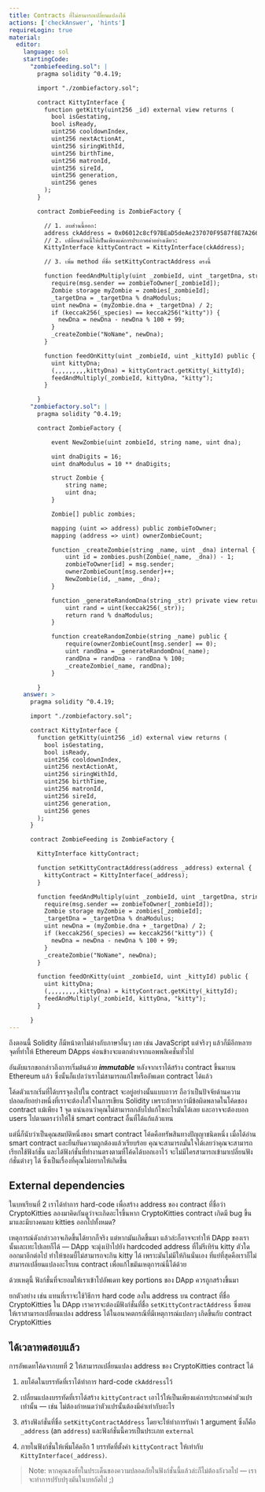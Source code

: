 ```yaml
---
title: Contracts ที่ไม่สามารถเปลี่ยนแปลงได้
actions: ['checkAnswer', 'hints']
requireLogin: true
material:
  editor:
    language: sol
    startingCode:
      "zombiefeeding.sol": |
        pragma solidity ^0.4.19;

        import "./zombiefactory.sol";

        contract KittyInterface {
          function getKitty(uint256 _id) external view returns (
            bool isGestating,
            bool isReady,
            uint256 cooldownIndex,
            uint256 nextActionAt,
            uint256 siringWithId,
            uint256 birthTime,
            uint256 matronId,
            uint256 sireId,
            uint256 generation,
            uint256 genes
          );
        }

        contract ZombieFeeding is ZombieFactory {

          // 1. ลบส่วนนี้ออก:
          address ckAddress = 0x06012c8cf97BEaD5deAe237070F9587f8E7A266d;
          // 2. เปลี่ยนส่วนนี้ให้เป็นเพียงแค่การประกาศค่าอย่างเดียว:
          KittyInterface kittyContract = KittyInterface(ckAddress);

          // 3. เพิ่ม method ที่ชื่อ setKittyContractAddress ตรงนี้

          function feedAndMultiply(uint _zombieId, uint _targetDna, string _species) public {
            require(msg.sender == zombieToOwner[_zombieId]);
            Zombie storage myZombie = zombies[_zombieId];
            _targetDna = _targetDna % dnaModulus;
            uint newDna = (myZombie.dna + _targetDna) / 2;
            if (keccak256(_species) == keccak256("kitty")) {
              newDna = newDna - newDna % 100 + 99;
            }
            _createZombie("NoName", newDna);
          }

          function feedOnKitty(uint _zombieId, uint _kittyId) public {
            uint kittyDna;
            (,,,,,,,,,kittyDna) = kittyContract.getKitty(_kittyId);
            feedAndMultiply(_zombieId, kittyDna, "kitty");
          }

        }
      "zombiefactory.sol": |
        pragma solidity ^0.4.19;

        contract ZombieFactory {

            event NewZombie(uint zombieId, string name, uint dna);

            uint dnaDigits = 16;
            uint dnaModulus = 10 ** dnaDigits;

            struct Zombie {
                string name;
                uint dna;
            }

            Zombie[] public zombies;

            mapping (uint => address) public zombieToOwner;
            mapping (address => uint) ownerZombieCount;

            function _createZombie(string _name, uint _dna) internal {
                uint id = zombies.push(Zombie(_name, _dna)) - 1;
                zombieToOwner[id] = msg.sender;
                ownerZombieCount[msg.sender]++;
                NewZombie(id, _name, _dna);
            }

            function _generateRandomDna(string _str) private view returns (uint) {
                uint rand = uint(keccak256(_str));
                return rand % dnaModulus;
            }

            function createRandomZombie(string _name) public {
                require(ownerZombieCount[msg.sender] == 0);
                uint randDna = _generateRandomDna(_name);
                randDna = randDna - randDna % 100;
                _createZombie(_name, randDna);
            }

        }
    answer: >
      pragma solidity ^0.4.19;

      import "./zombiefactory.sol";

      contract KittyInterface {
        function getKitty(uint256 _id) external view returns (
          bool isGestating,
          bool isReady,
          uint256 cooldownIndex,
          uint256 nextActionAt,
          uint256 siringWithId,
          uint256 birthTime,
          uint256 matronId,
          uint256 sireId,
          uint256 generation,
          uint256 genes
        );
      }

      contract ZombieFeeding is ZombieFactory {

        KittyInterface kittyContract;

        function setKittyContractAddress(address _address) external {
          kittyContract = KittyInterface(_address);
        }

        function feedAndMultiply(uint _zombieId, uint _targetDna, string _species) public {
          require(msg.sender == zombieToOwner[_zombieId]);
          Zombie storage myZombie = zombies[_zombieId];
          _targetDna = _targetDna % dnaModulus;
          uint newDna = (myZombie.dna + _targetDna) / 2;
          if (keccak256(_species) == keccak256("kitty")) {
            newDna = newDna - newDna % 100 + 99;
          }
          _createZombie("NoName", newDna);
        }

        function feedOnKitty(uint _zombieId, uint _kittyId) public {
          uint kittyDna;
          (,,,,,,,,,kittyDna) = kittyContract.getKitty(_kittyId);
          feedAndMultiply(_zombieId, kittyDna, "kitty");
        }

      }
---
```


ถึงตอนนี้ Solidity ก็มีหน้าตาไม่ต่างกับภาษาอื่นๆ เลย เช่น JavaScript แต่จริงๆ แล้วก็มีอีกหลายจุดที่ทำให้ Ethereum DApps ค่อนข้างจะแตกต่างจากแอพพลิเคชั่นทั่วไป

อันดับแรกขอกล่าวถึงการเริ่มต้นด้วย ***immutable*** หลังจากเราได้สร้าง contract ขึ้นมาบน Ethereum แล้ว ซึ่งนั้นก็แปลว่าเราไม่สามารถแก้ไขหรืออัพเดท contract ได้แล้ว

โค้ดตัวแรกเริ่มที่ได้บรรจุลงไปใน contract จะอยู่อย่างนั้นแบบถาวร ถือว่าเป็นปัจจัยด้านความปลอดภัยอย่างหนึ่งที่เราจะต้องใส่ใจในการเขียน Solidity เพราะถ้าหากว่ามีข้อผิดพลาดในโค้ดของ contract แม้เพียง 1 จุด แน่นอนว่าคุณไม่สามารถกลับไปแก้ไขอะไรมันได้เลย และอาจจะต้องบอก users ไปตามตรงว่าให้ใช้ smart contract อื่นที่ได้แก้แล้วแทน

แต่นี่ก็นับว่าเป็นคุณสมบัติหนึ่งของ smart contract โค้ดคือทรัพสินทางปัญญาชนิดหนึ่ง เมื่อได้อ่าน smart contract และยืนยันความถูกต้องแล้วเรียบร้อย คุณจะสามารถมั่นใจได้เลยว่าคุณจะสามารถเรียกใช้ฟังก์ชั่น และได้ฟังก์ชั่นที่ทำงานตรงตามที่โค้ดได้บอกเอาไว้ จะไม่มีใครสามารถเข้ามาเปลี่ยนฟังก์ชั่นต่างๆ ได้ ซึ่งเป็นเรื่องที่คุณไม่อยากให้เกิดขึ้น

## External dependencies

ในบทเรียนที่ 2 เราได้ทำการ hard-code เพื่อสร้าง address ของ contract ที่ชื่อว่า CryptoKitties ลองมาคิดกันดูว่าจะเกิดอะไรขึ้นหาก CryptoKitties contract เกิดมี bug ขึ้นมาและมีบางคนลบ kitties ออกไปทั้งหมด?

เหตุการณ์ดังกล่าวอาจเกิดขึ้นได้ยากก็จริง แต่หากมันเกิดขึ้นมา แล้วล่ะก็อาจจะทำให้ DApp ของเรานั้นเละเทะไปเลยก็ได้ — DApp จะมุ่งเป้าไปยัง hardcoded address ที่ไม่รีเทิร์น kitty ตัวใดออกมาอีกต่อไป ทำให้ซอมบี้ไม่สามารถจะกิน kitty ได้ เพราะมันไม่มีให้กินนั่นเอง ที่แย่ที่สุดคือเราก็ไม่สามารถเปลี่ยนแปลงอะไรบน contract เพื่อแก้ไขมันเหตุการณ์นี้ได้ด้วย

ด้วยเหตุนี้ ฟังก์ชั่นที่จะยอมให้เราเข้าไปอัพเดท key portions ของ DApp ควรถูกสร้างขึ้นมา

ยกตัวอย่าง เช่น แทนที่เราจะใช้วิธีการ hard code ลงใน address บน contract ที่ชื่อ CryptoKitties ใน DApp เราควรจะต้องมีฟังก์ชั่นที่ชื่อ `setKittyContractAddress` ซึ่งยอมให้เราสามารถเปลี่ยนแปลง address ได้ในอนาคตกรณีที่มีเหตุการณ์แปลกๆ เกิดขึ้นกับ contract CryptoKitties 

## ได้เวลาทดสอบแล้ว

การอัพเดทโค้ดจากบทที่ 2 ให้สามารถเปลี่ยนแปลง address ของ CryptoKitties contract ได้

1. ลบโค้ดในบรรทัดที่เราได้ทำการ hard-code `ckAddress`ไว้

2. เปลี่ยนแปลงบรรทัดที่เราได้สร้าง `kittyContract` เอาไว้ให้เป็นเพียงแค่การประกาศค่าตัวแปรเท่านั้น — เช่น ไม่ต้องกำหนดว่าตัวแปรนั้นต้องมีค่าเท่ากับอะไร

3. สร้างฟังก์ชั่นที่ชื่อ `setKittyContractAddress` โดยจะให้ทำการรับค่า 1 argument ซึ่งก็คือ `_address` (an `address`) และฟังก์ชั่นนี้ควรเป็นประเภท `external` 

4. ภายในฟังก์ชั่นให้เพิ่มโค้ดอีก 1 บรรทัดที่ตั้งค่า  `kittyContract` ให้เท่ากับ `KittyInterface(_address)`.

> Note: หากคุณสงสัยในประเด็นของความปลอดภัยในฟังก์ชั่นนี้แล้วล่ะก็ไม่ต้องกังวลไป — เราจะทำการปรับปรุงมันในบทถัดไป ;)
